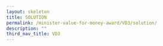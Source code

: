 ```yaml
---
layout: skeleton
title: SOLUTION
permalink: /minister-value-for-money-award/VD3/solution/
description: ""
third_nav_title: VD3
---
```


